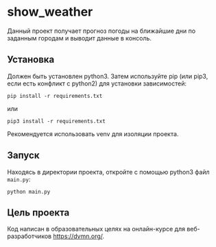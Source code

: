 # show_weather

Данный проект получает прогноз погоды на ближайшие дни по заданным городам и выводит данные в консоль.


## Установка

Должен быть установлен python3.
Затем используйте pip (или pip3, если есть конфликт с python2) для установки зависимостей:

`pip install -r requirements.txt`

или

`pip3 install -r requirements.txt`

Рекомендуется использовать venv для изоляции проекта.


## Запуск

Находясь в директории проекта, откройте с помощью python3 файл `main.py`:

`python main.py`


## Цель проекта

Код написан в образовательных целях на онлайн-курсе для веб-разработчиков https://dvmn.org/.
